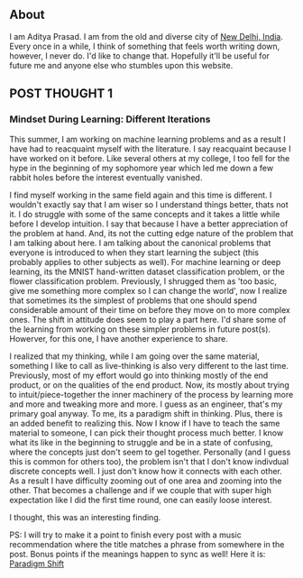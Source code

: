 ## About

I am Aditya Prasad. I am from the old and diverse city of [New Delhi, India](https://en.wikipedia.org/wiki/New_Delhi).  
Every once in a while, I think of something that feels worth writing down, however, I never do. I'd like to change that. Hopefully it'll be useful for future me and anyone else who stumbles upon this website.  

## POST THOUGHT 1
### Mindset During Learning: Different Iterations

This summer, I am working on machine learning problems and as a result I have had to reacquaint myself with 
the literature. I say reacquaint because I have worked on it before. Like several others at my college, I too
fell for the hype in the beginning of my sophomore year which led me down a few rabbit holes before the interest 
eventually vanished.

I find myself working in the same field again and this time is different. I wouldn't exactly say that I am wiser so I understand things better, thats not it. I do struggle with some of the same concepts and it takes a little while before I develop intuition. I say that because I have a better appreciation of the problem at hand. And, its not the cutting edge nature of the problem that I am talking about here. I am talking about the canonical problems that everyone is introduced to when they start learning the subject (this probably applies to other subjects as well). For machine learning or deep learning, its the MNIST hand-written dataset classification problem, or the flower classification problem. Previously, I shrugged them as 'too basic, give me something more complex so I can change the world', now I realize that sometimes its the simplest of problems that one should spend considerable amount of their time on before they move on to more complex ones. The shift in attitude does seem to play a part here. I'd share some of the learning from working on these simpler problems in future post(s). Howerver, for this one, I have another experience to share. 

I realized that my thinking, while I am going over the same material, something I like to call as live-thinking is also very different to the last time. Previously, most of my effort would go into thinking mostly of the end product, or on the qualities of the end product. Now, its mostly about trying to intuit/piece-together the inner machinery of the process by learning more and more and tweaking more and more. I guess as an engineer, that's my primary goal anyway. To me, its a paradigm shift in thinking. Plus, there is an added benefit to realizing this. Now I know if I have to teach the same material to someone, I can pick their thought process much better. I know what its like in the beginning to struggle and be in a state of confusing, where the concepts just don't seem to gel together. Personally (and I guess this is common for others too), the problem isn't that I don't know indivdual discrete concepts well. I just don't know how it connects with each other. As a result I have difficulty zooming out of one area and zooming into the other. That becomes a challenge and if we couple that with super high expectation like I did the first time round, one can easily loose interest. 

I thought, this was an interesting finding. 

PS: I will try to make it a point to finish every post with a music recommendation where the title matches a phrase from somewhere in the post. Bonus points if the meanings happen to sync as well! Here it is: [Paradigm Shift](https://www.youtube.com/watch?v=Vi2IQNs8hlE)

